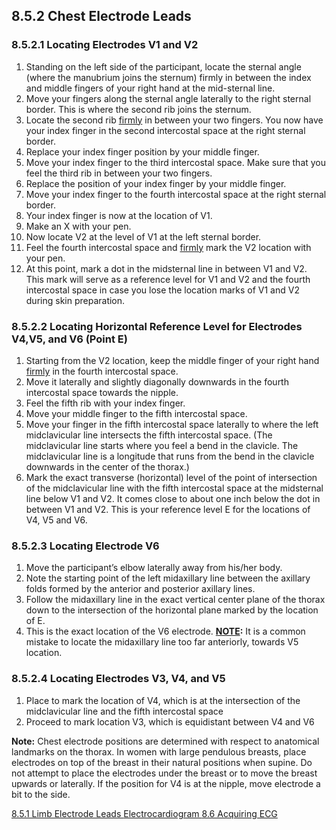 ## 8.5.2 Chest Electrode Leads

### 8.5.2.1 Locating Electrodes V1 and V2

1. Standing on the left side of the participant, locate the sternal angle (where the manubrium joins the sternum) firmly in between the index and middle fingers of your right hand at the mid-sternal line.
2. Move your fingers along the sternal angle laterally to the right sternal border. This is where the second rib joins the sternum.
3. Locate the second rib <u>firmly</u> in between your two fingers. You now have your index finger in the second intercostal space at the right sternal border.
4. Replace your index finger position by your middle finger.
5. Move your index finger to the third intercostal space. Make sure that you feel the third rib in between your two fingers.
6. Replace the position of your index finger by your middle finger.
7. Move your index finger to the fourth intercostal space at the right sternal border.
8. Your index finger is now at the location of V1.
9. Make an X with your pen.
10. Now locate V2 at the level of V1 at the left sternal border.
11. Feel the fourth intercostal space and <u>firmly</u> mark the V2 location with your pen.
12. At this point, mark a dot in the midsternal line in between V1 and V2.  This mark will serve as a reference level for V1 and V2 and the fourth intercostal space in case you lose the location marks of V1 and V2 during skin preparation.

### 8.5.2.2 Locating Horizontal Reference Level for Electrodes V4,V5, and V6 (Point E)

1. Starting from the V2 location, keep the middle finger of your right hand <u>firmly</u> in the fourth intercostal space.
2. Move it laterally and slightly diagonally downwards in the fourth intercostal space towards the nipple.
3. Feel the fifth rib with your index finger.
4. Move your middle finger to the fifth intercostal space.
5. Move your finger in the fifth intercostal space laterally to where the left midclavicular line intersects the fifth intercostal space. (The midclavicular line starts where you feel a bend in the clavicle. The midclavicular line is a longitude that runs from the bend in the clavicle downwards in the center of the thorax.)
6. Mark the exact transverse (horizontal) level of the point of intersection of the midclavicular line with the fifth intercostal space at the midsternal line below V1 and V2. It comes close to about one inch below the dot in between V1 and V2. This is your reference level E for the locations of V4, V5 and V6.

### 8.5.2.3 Locating Electrode V6

1. Move the participant’s elbow laterally away from his/her body.
2. Note the starting point of the left midaxillary line between the axillary folds formed by the anterior and posterior axillary lines.
3. Follow the midaxillary line in the exact vertical center plane of the thorax down to the intersection of the horizontal plane marked by the location of E.
4. This is the exact location of the V6 electrode. **<u>NOTE</u>:** It is a common mistake to locate the midaxillary line too far anteriorly, towards V5 location.

### 8.5.2.4 Locating Electrodes V3, V4, and V5

1. Place to mark the location of V4, which is at the intersection of the midclavicular line and the fifth intercostal space
2. Proceed to mark location V3, which is equidistant between V4 and V6

<div class="bs-callout bs-callout-info">
  <p>
    <strong>Note:</strong>
    Chest electrode positions are determined with respect to anatomical landmarks on the thorax. In women with large pendulous breasts, place electrodes on top of the breast in their natural positions when supine. Do not attempt to place the electrodes under the breast or to move the breast upwards or laterally. If the position for V4 is at the nipple, move electrode a bit to the side.

  </p>
</div>


<div class="center">
<div class="btn-group">
  <a href=":pages_path:/manuals/electrocardiogram/8-05-01-limb-electrode-leads.md" class="btn btn-default">
    <span class="glyphicon glyphicon-chevron-left"></span>
    8.5.1 Limb Electrode Leads
  </a>

  <a href=":pages_path:/manuals/electrocardiogram" class="btn btn-default">
    <span class="glyphicon glyphicon-chevron-up"></span>
    Electrocardiogram
  </a>

  <a href=":pages_path:/manuals/electrocardiogram/8-06-acquiring-ecg.md" class="btn btn-success">
    8.6 Acquiring ECG
    <span class="glyphicon glyphicon-chevron-right"></span>
  </a>
</div>
</div>
